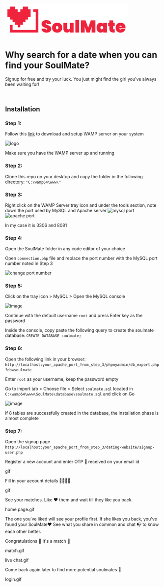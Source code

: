 <img src="public/assets/SoulMate (3).png" alt="logo" width="400" />

# Why search for a date when you can find your SoulMate?
Signup for free and try your luck. You just might find the girl you've always been waiting for!

<br />

## Installation
### Step 1: 
Follow this [link](https://www.c-sharpcorner.com/article/how-to-install-wamp-server-in-windows-10/) to download and setup WAMP server on your system

<img src="https://www.fredericgilles.net/wp-content/uploads/2018/01/WampServer-logo.png" alt="logo" width="150" />

Make sure you have the WAMP server up and running 

### Step 2: 
Clone this repo on your desktop and copy the folder in the following directory: `"C:\wamp64\www\"`

### Step 3: 
Right click on the WAMP Server tray icon and under the tools section, note down the port used by MySQL and Apache server
![mysql port](https://user-images.githubusercontent.com/106474125/175659026-23919992-123d-45bd-9621-e9a66e379224.jpg)
![apache port](https://user-images.githubusercontent.com/106474125/175659033-03b2f865-0efa-4062-8d1f-c6b49b4a69f3.jpg)

In my case it is 3306 and 8081


### Step 4:
Open the SoulMate folder in any code editor of your choice

Open `connection.php` file and replace the port number with the MySQL port number noted in Step 3

![change port number](https://user-images.githubusercontent.com/106474125/175659091-5b40385b-74ff-4e33-955b-31bba9e532c0.jpg)


### Step 5:
Click on the tray icon > MySQL > Open the MySQL console

![image](https://user-images.githubusercontent.com/106474125/175659326-7e3d3968-bb2d-4045-9e70-6676c7ce153c.png)

Continue with the default username `root` and press Enter key as the password

Inside the console, copy paste the following query to create the soulmate database: `CREATE DATABASE soulmate;`



### Step 6:
Open the following link in your browser: `http://localhost:your_apache_port_from_step_3/phpmyadmin/db_export.php?db=soulmate`

Enter `root` as your username, keep the password empty

Go to import tab > Choose file > Select `soulmate.sql` located in `C:\wamp64\www\SoulMate\database\soulmate.sql` and click on Go

![image](https://user-images.githubusercontent.com/106474125/175659407-eb1fb1f7-2caa-4a21-a38d-4666a05c7397.png)

If 8 tables are successfully created in the database, the installation phase is almost complete

### Step 7:
Open the signup page `http://localhost:your_apache_port_from_step_3/dating-website/signup-user.php` 

Register a new account and enter OTP 🔢 received on your email id

gif

Fill in your account details 👨‍💻👩‍💻

gif

See your matches. Like ❤ them and wait till they like you back.

home page.gif

The one you've liked will see your profile first. If she likes you back, you've found your SoulMate❤ See what you share in common and chat 📭 to know each other better.

Congratulations 🎉 It's a match 🎉

match.gif

live chat.gif

Come back again later to find more potential soulmates 🤗

login.gif







